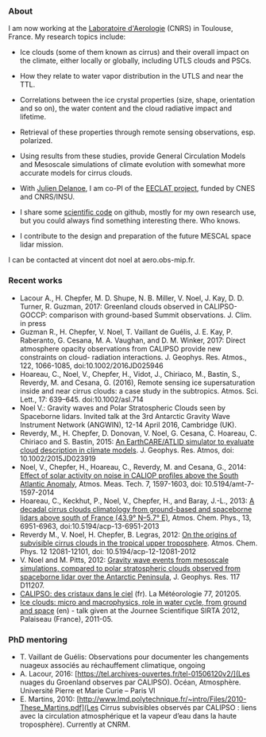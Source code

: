 ### About

I am now working at the [Laboratoire d'Aerologie](http://www.aero.obs-mip.fr) (CNRS) in Toulouse, France. My research topics include:

* Ice clouds (some of them known as cirrus) and their overall impact on the climate, either locally or globally, including UTLS clouds and PSCs.
* How they relate to water vapor distribution in the UTLS and near the TTL.
* Correlations between the ice crystal properties (size, shape, orientation and so on), the water content and the cloud radiative impact and lifetime.
* Retrieval of these properties through remote sensing observations, esp. polarized.
* Using results from these studies, provide General Circulation Models and Mesoscale simulations of climate evolution with somewhat more accurate models for cirrus clouds.

* With [Julien Delanoe](http://www.latmos.ipsl.fr/index.php/fr/annuaire/2015?task=view), I am co-PI of the [EECLAT project](http://eeclat.ipsl.jussieu.fr), funded by CNES and CNRS/INSU.
* I share some [scientific code](https://github.com/vnoel) on github, mostly for my own research use, but you could always find something interesting there. Who knows.
* I contribute to the design and preparation of the future MESCAL space lidar mission.

I can be contacted at vincent dot noel at aero.obs-mip.fr.


### Recent works

* Lacour A., H. Chepfer, M. D. Shupe, N. B. Miller, V. Noel, J. Kay, D. D. Turner, R. Guzman, 2017: Greenland clouds observed in CALIPSO-GOCCP: comparison with ground-based Summit observations. J. Clim. in press
* Guzman R., H. Chepfer, V. Noel, T. Vaillant de Guélis, J. E. Kay, P. Raberanto, G. Cesana, M. A. Vaughan, and D. M. Winker, 2017: Direct atmosphere opacity observations from CALIPSO provide new constraints on cloud- radiation interactions. J. Geophys. Res. Atmos., 122, 1066-1085, doi:10.1002/2016JD025946
* Hoareau, C., Noel, V., Chepfer, H., Vidot, J., Chiriaco, M., Bastin, S., Reverdy, M. and Cesana, G. (2016), Remote sensing ice supersaturation inside and near cirrus clouds: a case study in the subtropics. Atmos. Sci. Lett., 17: 639–645. doi:10.1002/asl.714
* Noel V.: Gravity waves and Polar Stratospheric Clouds seen by Spaceborne lidars. Invited talk at the 3rd Antarctic Gravity Wave Instrument Network (ANGWIN), 12-14 April 2016, Cambridge (UK).
* Reverdy, M., H. Chepfer, D. Donovan, V. Noel, G. Cesana, C. Hoareau, C. Chiriaco and S. Bastin, 2015: [An EarthCARE/ATLID simulator to evaluate cloud description in climate models](http://onlinelibrary.wiley.com/doi/10.1002/2015JD023919/abstract). J. Geophys. Res. Atmos, doi: 10.1002/2015JD023919
* Noel, V., Chepfer, H., Hoareau, C., Reverdy, M. and Cesana, G., 2014: [Effect of solar activity on noise in CALIOP profiles above the South Atlantic Anomaly](http://www.atmos-meas-tech.net/7/1597/2014/amt-7-1597-2014.html), Atmos. Meas. Tech. 7, 1597-1603, doi: 10.5194/amt-7-1597-2014
* Hoareau, C., Keckhut, P., Noel, V., Chepfer, H., and Baray, J.-L., 2013: [A decadal cirrus clouds climatology from ground-based and spaceborne lidars above south of France (43.9° N–5.7° E)](http://www.atmos-chem-phys.net/13/6951/2013/acp-13-6951-2013.html), Atmos. Chem. Phys., 13, 6951-6963, doi:10.5194/acp-13-6951-2013
* Reverdy M., V. Noel, H. Chepfer, B. Legras, 2012: [On the origins of subvisible cirrus clouds in the tropical upper troposphere](http://www.atmos-chem-phys.net/12/12081/2012/acp-12-12081-2012.html). Atmos. Chem. Phys. 12 12081-12101, doi: 10.5194/acp-12-12081-2012
* V. Noel and M. Pitts, 2012: [Gravity wave events from mesoscale simulations, compared to polar stratospheric clouds observed from spaceborne lidar over the Antarctic Peninsula](http://www.agu.org/pubs/crossref/2012/2011JD017318.shtml), J. Geophys. Res. 117 D11207.
* [CALIPSO: des cristaux dans le ciel](http://www.lmd.polytechnique.fr/~noel/Files/Noel2012LaMeteo.pdf) (fr). La Météorologie 77, 201205.
* [Ice clouds: micro and macrophysics, role in water cycle, from ground and space](http://www.lmd.polytechnique.fr/~noel/talks/Noel_JSS2012.pdf) (en) - talk given at the Journee Scientifique SIRTA 2012, Palaiseau (France), 2011-05.


### PhD mentoring

* T. Vaillant de Guélis: Observations pour documenter les changements nuageux associés au réchauffement climatique, ongoing
* A. Lacour, 2016: [https://tel.archives-ouvertes.fr/tel-01506120v2/](Les nuages du Groenland observes par CALIPSO). Océan, Atmosphère. Université Pierre et Marie Curie – Paris VI 
* E. Martins, 2010: [http://www.lmd.polytechnique.fr/~intro/Files/2010-These_Martins.pdf](Les Cirrus subvisibles observés par CALIPSO : liens avec la circulation atmosphérique et la vapeur d’eau dans la haute troposphère). Currently at CNRM.
